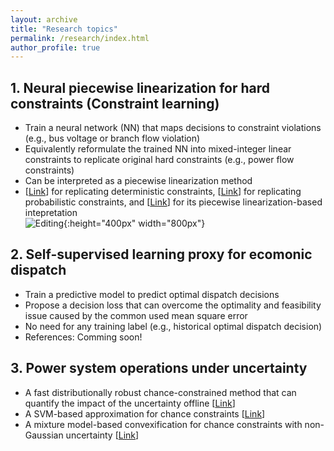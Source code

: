 ```yaml
---
layout: archive
title: "Research topics"
permalink: /research/index.html
author_profile: true
---
```




## 1. Neural piecewise linearization for hard constraints (Constraint learning)
- Train a neural network (NN) that maps decisions to constraint violations (e.g., bus voltage or branch flow violation)
- Equivalently reformulate the trained NN into mixed-integer linear constraints to replicate original hard constraints (e.g., power flow constraints)
- Can be interpreted as a piecewise linearization method
- [[Link](https://ieeexplore.ieee.org/abstract/document/9502573)] for replicating deterministic constraints, [[Link](https://ieeexplore.ieee.org/abstract/document/9956906)] for replicating probabilistic constraints, and [[Link](https://ieeexplore.ieee.org/abstract/document/10058008)] for its piecewise linearization-based intepretation  
![Editing](constraint_learning.png){:height="400px" width="800px"} 

## 2. Self-supervised learning proxy for ecomonic dispatch
- Train a predictive model to predict optimal dispatch decisions
- Propose a decision loss that can overcome the optimality and feasibility issue caused by the common used mean square error
- No need for any training label (e.g., historical optimal dispatch decision)
- References: Comming soon!

## 3. Power system operations under uncertainty
- A fast distributionally robust chance-constrained method that can quantify the impact of the uncertainty offline [[Link](https://ieeexplore.ieee.org/abstract/document/9417102)]
- A SVM-based approximation for chance constraints [[Link](https://ieeexplore.ieee.org/abstract/document/10058886)]
- A mixture model-based convexification for chance constraints with non-Gaussian uncertainty [[Link](https://ieeexplore.ieee.org/abstract/document/9794334)]

